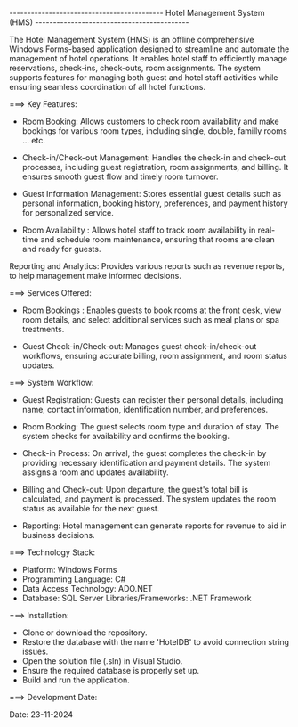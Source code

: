 
------------------------------------------- Hotel Management System (HMS) -------------------------------------------

The Hotel Management System (HMS) is an offline comprehensive Windows Forms-based application designed to streamline and automate the management of hotel operations. 
It enables hotel staff to efficiently manage reservations, check-ins, check-outs, room assignments.
The system supports features for managing both guest and hotel staff activities while ensuring seamless coordination of all hotel functions.

===>  Key Features:

* Room Booking: Allows customers to check room availability and make bookings for various room types, including single, double, familly rooms ... etc.

* Check-in/Check-out Management: Handles the check-in and check-out processes, including guest registration, room assignments, and billing. It ensures smooth guest flow and timely room turnover.

* Guest Information Management: Stores essential guest details such as personal information, booking history, preferences, and payment history for personalized service.

* Room Availability : Allows hotel staff to track room availability in real-time and schedule room maintenance, ensuring that rooms are clean and ready for guests.

Reporting and Analytics: Provides various reports such as  revenue reports,  to help management make informed decisions.


===>  Services Offered:

* Room Bookings : Enables guests to book rooms  at the front desk, view room details, and select additional services such as meal plans or spa treatments.

* Guest Check-in/Check-out: Manages guest check-in/check-out workflows, ensuring accurate billing, room assignment, and room status updates.

===>  System Workflow:

* Guest Registration: Guests can register their personal details, including name, contact information, identification number, and preferences.

* Room Booking: The guest selects room type and duration of stay. The system checks for availability and confirms the booking.

* Check-in Process: On arrival, the guest completes the check-in by providing necessary identification and payment details. The system assigns a room and updates availability.

* Billing and Check-out: Upon departure, the guest's total bill is calculated, and payment is processed. The system updates the room status as available for the next guest.

* Reporting: Hotel management can generate reports for revenue  to aid in business decisions.

===>  Technology Stack:

* Platform: Windows Forms
* Programming Language: C#
* Data Access Technology: ADO.NET
* Database: SQL Server 
Libraries/Frameworks: .NET Framework

===>  Installation:

* Clone or download the repository.
* Restore the database with the name 'HotelDB' to avoid connection string issues.
* Open the solution file (.sln) in Visual Studio.
* Ensure the required database is properly set up.
* Build and run the application.

===>  Development Date:

Date: 23-11-2024

